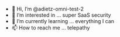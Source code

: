 - 👋 Hi, I’m @adietz-omni-test-2
- 👀 I’m interested in ... super SaaS security
- 🌱 I’m currently learning ... everything I can
- 📫 How to reach me ... telepathy

<!---
adietz-omni-test-2/adietz-omni-test-2 is a ✨ special ✨ repository because its `README.md` (this file) appears on your GitHub profile.
You can click the Preview link to take a look at your changes.
--->
